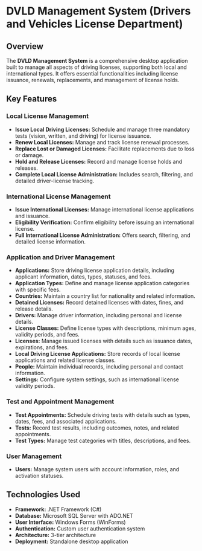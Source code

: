 # DVLD Management System (Drivers and Vehicles License Department)

## Overview
The **DVLD Management System** is a comprehensive desktop application built to manage all aspects of driving licenses, supporting both local and international types. It offers essential functionalities including license issuance, renewals, replacements, and management of license holds.

## Key Features
### Local License Management
- **Issue Local Driving Licenses:** Schedule and manage three mandatory tests (vision, written, and driving) for license issuance.
- **Renew Local Licenses:** Manage and track license renewal processes.
- **Replace Lost or Damaged Licenses:** Facilitate replacements due to loss or damage.
- **Hold and Release Licenses:** Record and manage license holds and releases.
- **Complete Local License Administration:** Includes search, filtering, and detailed driver-license tracking.

### International License Management
- **Issue International Licenses:** Manage international license applications and issuance.
- **Eligibility Verification:** Confirm eligibility before issuing an international license.
- **Full International License Administration:** Offers search, filtering, and detailed license information.

### Application and Driver Management
- **Applications:** Store driving license application details, including applicant information, dates, types, statuses, and fees.
- **Application Types:** Define and manage license application categories with specific fees.
- **Countries:** Maintain a country list for nationality and related information.
- **Detained Licenses:** Record detained licenses with dates, fines, and release details.
- **Drivers:** Manage driver information, including personal and license details.
- **License Classes:** Define license types with descriptions, minimum ages, validity periods, and fees.
- **Licenses:** Manage issued licenses with details such as issuance dates, expirations, and fees.
- **Local Driving License Applications:** Store records of local license applications and related license classes.
- **People:** Maintain individual records, including personal and contact information.
- **Settings:** Configure system settings, such as international license validity periods.

### Test and Appointment Management
- **Test Appointments:** Schedule driving tests with details such as types, dates, fees, and associated applications.
- **Tests:** Record test results, including outcomes, notes, and related appointments.
- **Test Types:** Manage test categories with titles, descriptions, and fees.

### User Management
- **Users:** Manage system users with account information, roles, and activation statuses.

## Technologies Used
- **Framework:** .NET Framework (C#)
- **Database:** Microsoft SQL Server with ADO.NET
- **User Interface:** Windows Forms (WinForms)
- **Authentication:** Custom user authentication system
- **Architecture:** 3-tier architecture
- **Deployment:** Standalone desktop application

